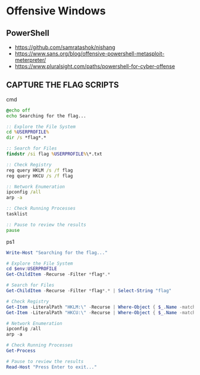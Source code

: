 # Offensive Windows

## PowerShell
- https://github.com/samratashok/nishang
- https://www.sans.org/blog/offensive-powershell-metasploit-meterpreter/
- https://www.pluralsight.com/paths/powershell-for-cyber-offense


## CAPTURE THE FLAG SCRIPTS
cmd
```bat
@echo off
echo Searching for the flag...

:: Explore the File System
cd %USERPROFILE%
dir /s *flag*.*

:: Search for Files
findstr /si flag %USERPROFILE%\*.txt

:: Check Registry
reg query HKLM /s /f flag
reg query HKCU /s /f flag

:: Network Enumeration
ipconfig /all
arp -a

:: Check Running Processes
tasklist

:: Pause to review the results
pause
```
ps1
```ps1
Write-Host "Searching for the flag..."

# Explore the File System
cd $env:USERPROFILE
Get-ChildItem -Recurse -Filter *flag*.*

# Search for Files
Get-ChildItem -Recurse -Filter *flag*.* | Select-String "flag"

# Check Registry
Get-Item -LiteralPath "HKLM:\" -Recurse | Where-Object { $_.Name -match "flag" }
Get-Item -LiteralPath "HKCU:\" -Recurse | Where-Object { $_.Name -match "flag" }

# Network Enumeration
ipconfig /all
arp -a

# Check Running Processes
Get-Process

# Pause to review the results
Read-Host "Press Enter to exit..."
```
